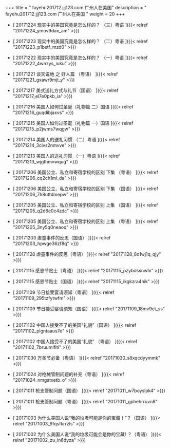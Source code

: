 +++
title = "  fayehu201712.jjj123.com 广州人在美国"
description = "  fayehu201712.jjj123.com 广州人在美国  "
weight = 20
+++



* [ 20171224  现实中的美国究竟是怎么样的？ （三）粤语  ]({{< relref "20171224_ymov9dax_am" >}})


* [ 20171223  现实中的美国究竟是怎么样的？ （二）粤语  ]({{< relref "20171223_p1betf_mzd0" >}})


* [ 20171222  现实中的美国究竟是怎么样的？ （一）粤语  ]({{< relref "20171222_4wnzys_iuku" >}})


* [ 20171221  谈天说地 之 好人篇 （粤语）  ]({{< relref "20171221_gxawr9mjt_y" >}})


* [ 20171217  美式送礼方式与礼节（国语）  ]({{< relref "20171217_el7e0pkb_ia" >}})


* [ 20171216  美国人如何过圣诞（礼物篇 二）国语  ]({{< relref "20171216_guqdibjaxvs" >}})


* [ 20171215  美国人如何过圣诞（礼物篇 一）国语  ]({{< relref "20171215_p2jwms7wqgw" >}})


* [ 20171214  美国人的送礼习惯 （二）粤语  ]({{< relref "20171214_3civs2nmvve" >}})


* [ 20171213  美国人的送礼习惯 （一）粤语  ]({{< relref "20171213_wjgthmvwqug" >}})


* [ 20171206  美国公立、私立和寄宿学校的区别 下集 （粤语）  ]({{< relref "20171206_cq2ch1ml_da" >}})


* [ 20171206  美国公立、私立和寄宿学校的区别 下集 （国语）  ]({{< relref "20171206_7h8uttdmepw" >}})


* [ 20171205  美国公立、私立和寄宿学校的区别 上集 （国语）  ]({{< relref "20171205_q2d6e0c4zdc" >}})


* [ 20171205  美国公立、私立和寄宿学校的区别 上集 （粤语）  ]({{< relref "20171205_3ny5q0neaoq" >}})


* [ 20171203  虐童事件的反思（国语）  ]({{< relref "20171203_hpwge36zf8q" >}})


* [ 20171128  虐童事件的反思（粤语）  ]({{< relref "20171128_8o1wj1q_qjy" >}})


* [ 20171115  感恩节贴士（粤语）  ]({{< relref "20171115_pzybdssnwhi" >}})


* [ 20171115  感恩节贴士（国语）  ]({{< relref "20171115_ikgkzra4hik" >}})


* [ 20171109  节日接受宴请须知（粤语）  ]({{< relref "20171109_295tzfytwfm" >}})


* [ 20171109  节日接受宴请须知（国语）  ]({{< relref "20171109_18mv9ct_ss" >}})


* [ 20171102  中国人接受不了的美国“礼貌”（国语）  ]({{< relref "20171102_plgntaaus7e" >}})


* [ 20171102  中国人接受不了的美国“礼貌” （粤语）  ]({{< relref "20171102_7bruumifiti" >}})


* [ 20171030  万圣节必备（粤语）  ]({{< relref "20171030_s8xqcdyymmk" >}})


* [ 20171024  对枪械管制问题的补充（粤语）  ]({{< relref "20171024_nmgatxetb_o" >}})


* [ 20171011  枪支管制问题（国语）  ]({{< relref "20171011_w7boyslpk4" >}})


* [ 20171011  枪支管制问题（粤语）  ]({{< relref "20171011_gphehrruvn8" >}})


* [ 20171003  为什么美国人说“我的垃圾可能是你的宝藏！”？（国语）  ]({{< relref "20171003_9fqsfkrrzls" >}})


* [ 20171002  为什么美国人说“我的垃圾可能会是你的宝藏! ？（粤语）  ]({{< relref "20171002_zu_ln6dyza" >}})

